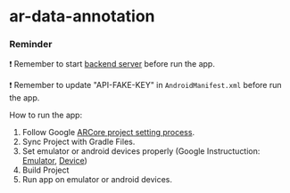 # ar-data-annotation
### **Reminder**
:exclamation: Remember to start [backend server](https://github.com/yhch3n/ar-backend) before run the app.

:exclamation: Remember to update "API-FAKE-KEY" in `AndroidManifest.xml` before run the app.

How to run the app:
1. Follow Google [ARCore project setting process](https://developers.google.com/ar/develop/unity-arf/enable-arcore).
2. Sync Project with Gradle Files.
3. Set emulator or android devices properly (Google Instructuction: [Emulator](https://developers.google.com/ar/develop/java/emulator#update-arcore), [Device](https://developers.google.com/ar/devices))
4. Build Project
5. Run app on emulator or android devices.
